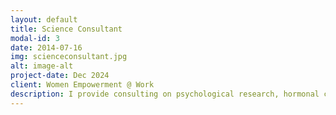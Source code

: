 ```yaml
---
layout: default
title: Science Consultant
modal-id: 3
date: 2014-07-16
img: scienceconsultant.jpg
alt: image-alt
project-date: Dec 2024
client: Women Empowerment @ Work
description: I provide consulting on psychological research, hormonal cycles, and well-being strategies for health-focused teams and startups.  
---
```

